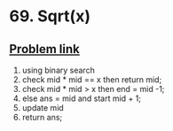 <h1>69. Sqrt(x)</h1>
<h2><a href="" target="_blank">Problem link</a></h2>

1. using binary search 
2. check mid * mid == x then return mid;
3. check mid * mid > x then end = mid -1;
4. else ans = mid and start mid + 1;
5. update mid 
6. return ans;